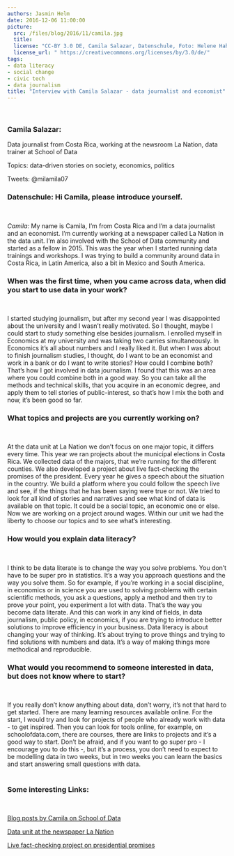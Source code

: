 ```yaml
---
authors: Jasmin Helm
date: 2016-12-06 11:00:00
picture:
  src: /files/blog/2016/11/camila.jpg
  title: 
  license: "CC-BY 3.0 DE, Camila Salazar, Datenschule, Foto: Helene Hahn"
  license_url: " https://creativecommons.org/licenses/by/3.0/de/"
tags:
- data literacy
- social change
- civic tech
- data journalism
title: "Interview with Camila Salazar - data journalist and economist"
---
```


<br/>

###  Camila Salazar:

Data journalist from Costa Rica, working at the newsroom La Nation, data trainer at School of Data

Topics: data-driven stories on society, economics, politics

Tweets: @milamila07

### Datenschule: Hi Camila, please introduce yourself.
<br/>

*Camila:* My name is Camila, I’m from Costa Rica and I’m a data journalist and an economist. I’m currently working at a newspaper called La Nation in the data unit. I’m also involved with the School of Data community and started as a fellow in 2015. This was the year when I started running data trainings and workshops. I was trying to build a community around data in Costa Rica, in Latin America, also a bit in Mexico and South America. 


### When was the first time, when you came across data, when did you start to use data in your work?
<br/>

I started studying journalism, but after my second year I was disappointed about the university and I wasn’t really motivated. So I thought, maybe I could start to study something else besides journalism. I enrolled myself in Economics at my university and was taking two carries simultaneously. In Economics it’s all about numbers and I really liked it. But when I was about to finish journalism studies, I thought, do I want to be an economist and work in a bank or do I want to write stories? How could I combine both? That’s how I got involved in data journalism. I found that this was an area where you could combine both in a good way. So you can take all the methods and technical skills, that you acquire in an economic degree, and apply them to tell stories of public-interest, so that’s how I mix the both and now, it’s been good so far. 

### What topics and projects are you currently working on?
<br/>

At the data unit at La Nation we don’t focus on one major topic, it differs every time. This year we ran projects about the municipal elections in Costa Rica. We collected data of the majors, that we’re running for the different counties. We also developed a project about live fact-checking the promises of the president. Every year he gives a speech about the situation in the country. We build a platform where you could follow the speech live and see, if the things that he has been saying were true or not. We tried to look for all kind of stories and narratives and see what kind of data is available on that topic. It could be a social topic, an economic one or else. Now we are working on a project around wages. Within our unit we had the liberty to choose our topics and to see what’s interesting. 


### How would you explain data literacy?
<br/>

I think to be data literate is to change the way you solve problems. You don’t have to be super pro in statistics. It’s a way you approach questions and the way you solve them. So for example, if you’re working in a social discipline, in economics or in science you are used to solving problems with certain scientific methods, you ask a questions, apply a method and then try to prove your point, you experiment a lot with data. That’s the way you become data literate. And this can work in any kind of fields, in data journalism, public policy, in economics, if you are trying to introduce better solutions to improve efficiency in your business. Data literacy is about changing your way of thinking. It’s about trying to prove things and trying to find solutions with numbers and data. It’s a way of making things more methodical and reproducible. 


### What would you recommend to someone interested in data, but does not know where to start?
<br/>

If you really don’t know anything about data, don’t worry, it’s not that hard to get started. There are many learning resources available online. For the start, I would try and look for projects of people who already work with data - to get inspired. Then you can look for tools online, for example, on schoolofdata.com, there are courses, there are links to projects and it’s a good way to start. Don’t be afraid, and if you want to go super pro - I encourage you to do this -, but it’s a process, you don’t need to expect to be modelling data in two weeks, but in two weeks you can learn the basics and start answering small questions with data. 
<br/>
<br/>



### Some interesting Links:
<br/>

[Blog posts by Camila on School of Data](http://schoolofdata.org/author/camilasalazar/)

[Data unit at the newspaper La Nation](http://www.nacion.com/gnfactory/investigacion/periodismo-datos/portafolio.html)

[Live fact-checking project on presidential promises](http://www.nacion.com/gnfactory/investigacion/2016/elecciones-municipales/alcaldes/index.html)
